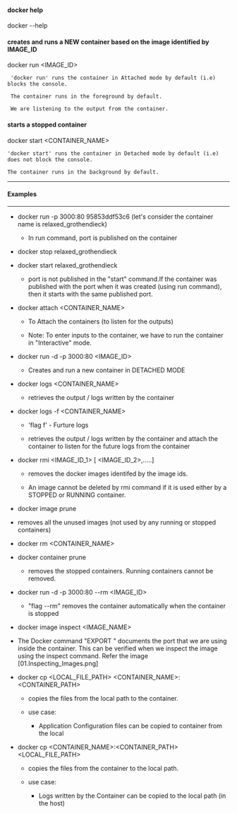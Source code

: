 #### docker help

docker --help

#### creates and runs a NEW container based on the image identified by IMAGE_ID

docker run <IMAGE_ID>

```
 'docker run' runs the container in Attached mode by default (i.e) blocks the console.

 The container runs in the foreground by default.

 We are listening to the output from the container.

```

#### starts a stopped container

docker start <CONTAINER_NAME>

```
'docker start' runs the container in Detached mode by default (i.e) does not block the console.

The container runs in the background by default.

```

---

#### Examples

---

- docker run -p 3000:80 95853ddf53c6 (let's consider the container name is relaxed_grothendieck)

  - In run command, port is published on the container

- docker stop relaxed_grothendieck

- docker start relaxed_grothendieck

  - port is not published in the "start" command.If the container was published with the port when it was created (using run command), then it starts with the same published port.

- docker attach <CONTAINER_NAME>

  - To Attach the containers (to listen for the outputs)

  - Note: To enter inputs to the container, we have to run the container in "Interactive" mode.

- docker run -d -p 3000:80 <IMAGE_ID>

  - Creates and run a new container in DETACHED MODE

- docker logs <CONTAINER_NAME>

  - retrieves the output / logs written by the container

- docker logs -f <CONTAINER_NAME>

  - 'flag f' - Furture logs

  - retrieves the output / logs written by the container and attach the container to listen for the future logs from the container

- docker rmi <IMAGE_ID_1> [ <IMAGE_ID_2>,.....]

  - removes the docker images identifed by the image ids.

  - An image cannot be deleted by rmi command if it is used either by a STOPPED or RUNNING container.

- docker image prune

- removes all the unused images (not used by any running or stopped containers)

- docker rm <CONTAINER_NAME>

- docker container prune

  - removes the stopped containers. Running containers cannot be removed.

- docker run -d -p 3000:80 --rm <IMAGE_ID>

  - "flag --rm" removes the container automatically when the container is stopped

- docker image inspect <IMAGE_NAME>

- The Docker command "EXPORT <PORT>" documents the port that we are using inside the container. This can be verified when we inspect the image using the inspect command. Refer the image [01.Inspecting_Images.png]

- docker cp <LOCAL_FILE_PATH> <CONTAINER_NAME>:\<CONTAINER_PATH>

  - copies the files from the local path to the container.

  - use case:

    - Application Configuration files can be copied to container from the local

- docker cp <CONTAINER_NAME>:\<CONTAINER_PATH> <LOCAL_FILE_PATH>

  - copies the files from the container to the local path.

  - use case:

    - Logs written by the Container can be copied to the local path (in the host)
